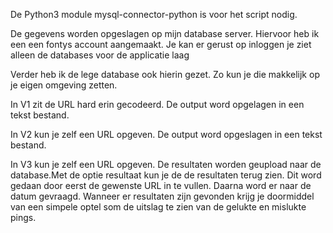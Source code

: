 De Python3 module mysql-connector-python is voor het script nodig.

De gegevens worden opgeslagen op mijn database server. Hiervoor heb ik een een fontys account aangemaakt. Je kan er gerust op inloggen je ziet alleen de databases voor de applicatie laag

Verder heb ik de lege database ook hierin gezet. Zo kun je die makkelijk op je eigen omgeving zetten. 

In V1 zit de URL hard erin gecodeerd. De output word opgelagen in een tekst bestand.

In V2 kun je zelf een URL opgeven. De output word opgeslagen in een tekst bestand.

In V3 kun je zelf een URL opgeven. De resultaten worden geupload naar de database.Met de optie resultaat kun je de de resultaten terug zien. Dit word gedaan door eerst de gewenste URL in te vullen. Daarna word er naar de datum gevraagd. Wanneer er resultaten zijn gevonden krijg je doormiddel van een simpele optel som de uitslag te zien van de gelukte en mislukte pings.
